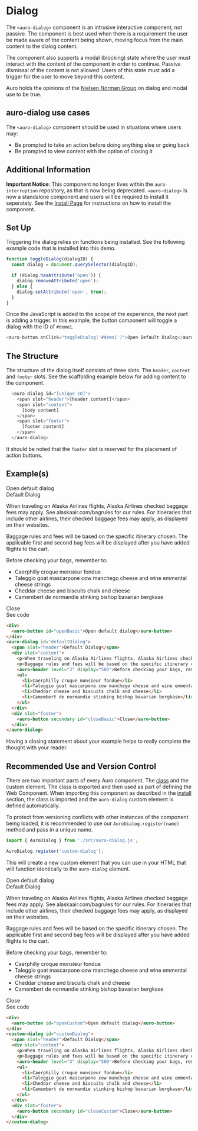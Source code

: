 <!--
The index.md file is a compiled document. No edits should be made directly to this file.
README.md is created by running `npm run build:docs`.
This file is generated based on a template fetched from `./docs/partials/index.md`
-->

# Dialog

<!-- AURO-GENERATED-CONTENT:START (FILE:src=./description.md) -->
<!-- The below content is automatically added from ./description.md -->
The `<auro-dialog>` component is an intrusive interactive component, not passive. The component is best used when there is a requirement the user be made aware of the content being shown, moving focus from the main content to the dialog content.

The component also supports a modal (blocking) state where the user must interact with the content of the component in order to continue. Passive dismissal of the content is not allowed. Users of this state must add a trigger for the user to move beyond this content.

Auro holds the opinions of the [Nielsen Norman Group](https://www.nngroup.com/articles/modal-nonmodal-dialog/) on dialog and modal use to be true.
<!-- AURO-GENERATED-CONTENT:END -->

## auro-dialog use cases

<!-- AURO-GENERATED-CONTENT:START (FILE:src=./useCases.md) -->
<!-- The below content is automatically added from ./useCases.md -->
The `<auro-dialog>` component should be used in situations where users may:

* Be prompted to take an action before doing anything else or going back
* Be prompted to view content with the option of closing it
<!-- AURO-GENERATED-CONTENT:END -->

## Additional Information

<!-- AURO-GENERATED-CONTENT:START (FILE:src=./readmeAddlInfo.md) -->
<!-- The below content is automatically added from ./readmeAddlInfo.md -->
**Important Notice**: This component no longer lives within the `auro-interruption` repository, as that is now being deprecated. `<auro-dialog>` is now a standalone component and users will be required to install it seperately. See the [Install Page](https://auro.alaskaair.com/components/auro/dialog/install) for instructions on how to install the component.
<!-- AURO-GENERATED-CONTENT:END -->

## Set Up

Triggering the dialog relies on functions being installed. See the following example code that is installed into this demo.

```javascript
function toggleDialog(dialogID) {
  const dialog = document.querySelector(dialogID);

  if (dialog.hasAttribute('open')) {
    dialog.removeAttribute('open');
  } else {
    dialog.setAttribute('open', true);
  }
}
```

Once the JavaScript is added to the scope of the experience, the next part is adding a trigger. In this example, the button component will toggle a dialog with the ID of `#demo1`.

```javascript
<auro-button onClick="toggleDialog('#demo1')">Open Default Dialog</auro-button>
```

## The Structure

The structure of the dialog itself consists of three slots. The `header`, `content` and `footer` slots. See the scaffolding example below for adding content to the component.

```javascript
  <auro-dialog id="[unique ID]">
    <span slot="header">[header content]</span>
    <span slot="content">
      [body content]
    </span>
    <span slot="footer">
      [footer content]
    </span>
  </auro-dialog>
```

It should be noted that the `footer` slot is reserved for the placement of action buttons.

## Example(s)

<div class="exampleWrapper">
  <!-- AURO-GENERATED-CONTENT:START (FILE:src=./../../apiExamples/basic.html) -->
  <!-- The below content is automatically added from ./../../apiExamples/basic.html -->
  <div>
    <auro-button id="openBasic">Open default dialog</auro-button>
  </div>
  <auro-dialog id="defaultDialog">
    <span slot="header">Default Dialog</span>
    <div slot="content">
      <p>When traveling on Alaska Airlines flights, Alaska Airlines checked baggage fees may apply. See <auro-hyperlink href="https://www.alaskaair.com/bagrules" target="_blank">alaskaair.com/bagrules</auro-hyperlink> for our rules. For itineraries that include other airlines, their checked baggage fees may apply, as displayed on their websites.</p>
      <p>Baggage rules and fees will be based on the specific itinerary chosen. The applicable first and second bag fees will be displayed after you have added flights to the cart.</p>
      <auro-header level="3" display="500">Before checking your bags, remember to:</auro-header>
      <ul>
        <li>Caerphilly croque monsieur fondue</li>
        <li>Taleggio goat mascarpone cow manchego cheese and wine emmental cheese strings</li>
        <li>Cheddar cheese and biscuits chalk and cheese</li>
        <li>Camembert de normandie stinking bishop bavarian bergkase</li>
      </ul>
    </div>
    <div slot="footer">
      <auro-button secondary id="closeBasic">Close</auro-button>
    </div>
  </auro-dialog>
  <!-- AURO-GENERATED-CONTENT:END -->
</div>
<auro-accordion alignRight>
  <span slot="trigger">See code</span>
<!-- AURO-GENERATED-CONTENT:START (CODE:src=./../../apiExamples/basic.html) -->
<!-- The below code snippet is automatically added from ./../../apiExamples/basic.html -->

```html
<div>
  <auro-button id="openBasic">Open default dialog</auro-button>
</div>
<auro-dialog id="defaultDialog">
  <span slot="header">Default Dialog</span>
  <div slot="content">
    <p>When traveling on Alaska Airlines flights, Alaska Airlines checked baggage fees may apply. See <auro-hyperlink href="https://www.alaskaair.com/bagrules" target="_blank">alaskaair.com/bagrules</auro-hyperlink> for our rules. For itineraries that include other airlines, their checked baggage fees may apply, as displayed on their websites.</p>
    <p>Baggage rules and fees will be based on the specific itinerary chosen. The applicable first and second bag fees will be displayed after you have added flights to the cart.</p>
    <auro-header level="3" display="500">Before checking your bags, remember to:</auro-header>
    <ul>
      <li>Caerphilly croque monsieur fondue</li>
      <li>Taleggio goat mascarpone cow manchego cheese and wine emmental cheese strings</li>
      <li>Cheddar cheese and biscuits chalk and cheese</li>
      <li>Camembert de normandie stinking bishop bavarian bergkase</li>
    </ul>
  </div>
  <div slot="footer">
    <auro-button secondary id="closeBasic">Close</auro-button>
  </div>
</auro-dialog>
```
<!-- AURO-GENERATED-CONTENT:END -->
</auro-accordion>
Having a closing statement about your example helps to really complete the thought with your reader.

## Recommended Use and Version Control

There are two important parts of every Auro component. The <a href="https://developer.mozilla.org/en-US/docs/Web/JavaScript/Reference/Classes">class</a> and the custom element. The class is exported and then used as part of defining the Web Component. When importing this component as described in the <a href="#install">install</a> section, the class is imported and the `auro-dialog` custom element is defined automatically.

To protect from versioning conflicts with other instances of the component being loaded, it is recommended to use our `AuroDialog.register(name)` method and pass in a unique name.

```js
import { AuroDialog } from './src/auro-dialog.js';

AuroDialog.register('custom-dialog');
```

This will create a new custom element that you can use in your HTML that will function identically to the `auro-dialog` element.

<div class="exampleWrapper">
  <!-- AURO-GENERATED-CONTENT:START (FILE:src=./../../apiExamples/custom.html) -->
  <!-- The below content is automatically added from ./../../apiExamples/custom.html -->
  <div>
    <auro-button id="openCustom">Open default dialog</auro-button>
  </div>
  <custom-dialog id="customDialog">
    <span slot="header">Default Dialog</span>
    <div slot="content">
      <p>When traveling on Alaska Airlines flights, Alaska Airlines checked baggage fees may apply. See <auro-hyperlink href="https://www.alaskaair.com/bagrules" target="_blank">alaskaair.com/bagrules</auro-hyperlink> for our rules. For itineraries that include other airlines, their checked baggage fees may apply, as displayed on their websites.</p>
      <p>Baggage rules and fees will be based on the specific itinerary chosen. The applicable first and second bag fees will be displayed after you have added flights to the cart.</p>
      <auro-header level="3" display="500">Before checking your bags, remember to:</auro-header>
      <ul>
        <li>Caerphilly croque monsieur fondue</li>
        <li>Taleggio goat mascarpone cow manchego cheese and wine emmental cheese strings</li>
        <li>Cheddar cheese and biscuits chalk and cheese</li>
        <li>Camembert de normandie stinking bishop bavarian bergkase</li>
      </ul>
    </div>
    <div slot="footer">
      <auro-button secondary id="closeCustom">Close</auro-button>
    </div>
  </custom-dialog>
  <!-- AURO-GENERATED-CONTENT:END -->
</div>
<auro-accordion alignRight>
  <span slot="trigger">See code</span>
<!-- AURO-GENERATED-CONTENT:START (CODE:src=./../../apiExamples/custom.html) -->
<!-- The below code snippet is automatically added from ./../../apiExamples/custom.html -->

```html
<div>
  <auro-button id="openCustom">Open default dialog</auro-button>
</div>
<custom-dialog id="customDialog">
  <span slot="header">Default Dialog</span>
  <div slot="content">
    <p>When traveling on Alaska Airlines flights, Alaska Airlines checked baggage fees may apply. See <auro-hyperlink href="https://www.alaskaair.com/bagrules" target="_blank">alaskaair.com/bagrules</auro-hyperlink> for our rules. For itineraries that include other airlines, their checked baggage fees may apply, as displayed on their websites.</p>
    <p>Baggage rules and fees will be based on the specific itinerary chosen. The applicable first and second bag fees will be displayed after you have added flights to the cart.</p>
    <auro-header level="3" display="500">Before checking your bags, remember to:</auro-header>
    <ul>
      <li>Caerphilly croque monsieur fondue</li>
      <li>Taleggio goat mascarpone cow manchego cheese and wine emmental cheese strings</li>
      <li>Cheddar cheese and biscuits chalk and cheese</li>
      <li>Camembert de normandie stinking bishop bavarian bergkase</li>
    </ul>
  </div>
  <div slot="footer">
    <auro-button secondary id="closeCustom">Close</auro-button>
  </div>
</custom-dialog>
```
<!-- AURO-GENERATED-CONTENT:END -->
</auro-accordion>
